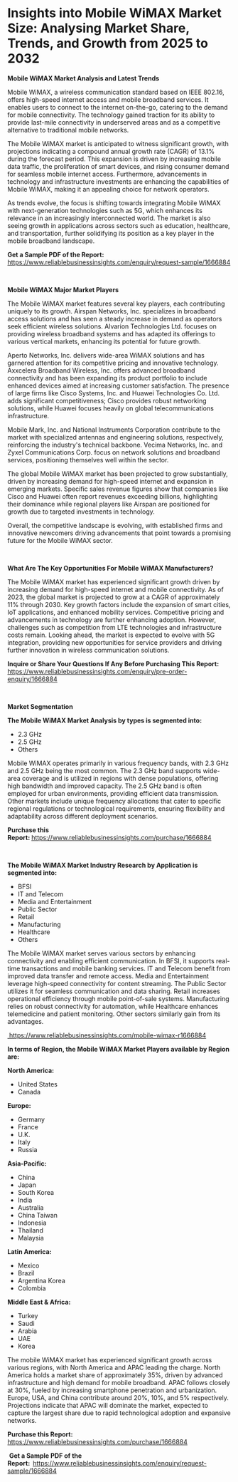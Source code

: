 <p><h1>Insights into Mobile WiMAX Market Size: Analysing Market Share, Trends, and Growth from 2025 to 2032</h1></p><p><strong>Mobile WiMAX Market Analysis and Latest Trends</strong></p>
<p><p>Mobile WiMAX, a wireless communication standard based on IEEE 802.16, offers high-speed internet access and mobile broadband services. It enables users to connect to the internet on-the-go, catering to the demand for mobile connectivity. The technology gained traction for its ability to provide last-mile connectivity in underserved areas and as a competitive alternative to traditional mobile networks.</p><p>The Mobile WiMAX market is anticipated to witness significant growth, with projections indicating a compound annual growth rate (CAGR) of 13.1% during the forecast period. This expansion is driven by increasing mobile data traffic, the proliferation of smart devices, and rising consumer demand for seamless mobile internet access. Furthermore, advancements in technology and infrastructure investments are enhancing the capabilities of Mobile WiMAX, making it an appealing choice for network operators.</p><p>As trends evolve, the focus is shifting towards integrating Mobile WiMAX with next-generation technologies such as 5G, which enhances its relevance in an increasingly interconnected world. The market is also seeing growth in applications across sectors such as education, healthcare, and transportation, further solidifying its position as a key player in the mobile broadband landscape.</p></p>
<p><strong>Get a Sample PDF of the Report:&nbsp;</strong> <a href="https://www.reliablebusinessinsights.com/enquiry/request-sample/1666884?utm_campaign=3558&utm_medium=2&utm_source=Github&utm_content=ia&utm_term=16042025&utm_id=mobile-wimax">https://www.reliablebusinessinsights.com/enquiry/request-sample/1666884</a></p>
<p>&nbsp;</p>
<p><strong>Mobile WiMAX Major Market Players</strong></p>
<p><p>The Mobile WiMAX market features several key players, each contributing uniquely to its growth. Airspan Networks, Inc. specializes in broadband access solutions and has seen a steady increase in demand as operators seek efficient wireless solutions. Alvarion Technologies Ltd. focuses on providing wireless broadband systems and has adapted its offerings to various vertical markets, enhancing its potential for future growth.</p><p>Aperto Networks, Inc. delivers wide-area WiMAX solutions and has garnered attention for its competitive pricing and innovative technology. Axxcelera Broadband Wireless, Inc. offers advanced broadband connectivity and has been expanding its product portfolio to include enhanced devices aimed at increasing customer satisfaction. The presence of large firms like Cisco Systems, Inc. and Huawei Technologies Co. Ltd. adds significant competitiveness; Cisco provides robust networking solutions, while Huawei focuses heavily on global telecommunications infrastructure.</p><p>Mobile Mark, Inc. and National Instruments Corporation contribute to the market with specialized antennas and engineering solutions, respectively, reinforcing the industry's technical backbone. Vecima Networks, Inc. and Zyxel Communications Corp. focus on network solutions and broadband services, positioning themselves well within the sector.</p><p>The global Mobile WiMAX market has been projected to grow substantially, driven by increasing demand for high-speed internet and expansion in emerging markets. Specific sales revenue figures show that companies like Cisco and Huawei often report revenues exceeding billions, highlighting their dominance while regional players like Airspan are positioned for growth due to targeted investments in technology.</p><p>Overall, the competitive landscape is evolving, with established firms and innovative newcomers driving advancements that point towards a promising future for the Mobile WiMAX sector.</p></p>
<p>&nbsp;</p>
<p><strong>What Are The Key Opportunities For Mobile WiMAX Manufacturers?</strong></p>
<p><p>The Mobile WiMAX market has experienced significant growth driven by increasing demand for high-speed internet and mobile connectivity. As of 2023, the global market is projected to grow at a CAGR of approximately 11% through 2030. Key growth factors include the expansion of smart cities, IoT applications, and enhanced mobility services. Competitive pricing and advancements in technology are further enhancing adoption. However, challenges such as competition from LTE technologies and infrastructure costs remain. Looking ahead, the market is expected to evolve with 5G integration, providing new opportunities for service providers and driving further innovation in wireless communication solutions.</p></p>
<p><strong>Inquire or Share Your Questions If Any Before Purchasing This Report:</strong> <a href="https://www.reliablebusinessinsights.com/enquiry/pre-order-enquiry/1666884?utm_campaign=3558&utm_medium=2&utm_source=Github&utm_content=ia&utm_term=16042025&utm_id=mobile-wimax">https://www.reliablebusinessinsights.com/enquiry/pre-order-enquiry/1666884</a></p>
<p>&nbsp;</p>
<p><strong>Market Segmentation</strong></p>
<p><strong>The Mobile WiMAX Market Analysis by types is segmented into:</strong></p>
<p><ul><li>2.3 GHz</li><li>2.5 GHz</li><li>Others</li></ul></p>
<p><p>Mobile WiMAX operates primarily in various frequency bands, with 2.3 GHz and 2.5 GHz being the most common. The 2.3 GHz band supports wide-area coverage and is utilized in regions with dense populations, offering high bandwidth and improved capacity. The 2.5 GHz band is often employed for urban environments, providing efficient data transmission. Other markets include unique frequency allocations that cater to specific regional regulations or technological requirements, ensuring flexibility and adaptability across different deployment scenarios.</p></p>
<p><strong>Purchase this Report:&nbsp;</strong><a href="https://www.reliablebusinessinsights.com/purchase/1666884?utm_campaign=3558&utm_medium=2&utm_source=Github&utm_content=ia&utm_term=16042025&utm_id=mobile-wimax">https://www.reliablebusinessinsights.com/purchase/1666884</a></p>
<p>&nbsp;</p>
<p><strong>The Mobile WiMAX Market Industry Research by Application is segmented into:</strong></p>
<p><ul><li>BFSI</li><li>IT and Telecom</li><li>Media and Entertainment</li><li>Public Sector</li><li>Retail</li><li>Manufacturing</li><li>Healthcare</li><li>Others</li></ul></p>
<p><p>The Mobile WiMAX market serves various sectors by enhancing connectivity and enabling efficient communication. In BFSI, it supports real-time transactions and mobile banking services. IT and Telecom benefit from improved data transfer and remote access. Media and Entertainment leverage high-speed connectivity for content streaming. The Public Sector utilizes it for seamless communication and data sharing. Retail increases operational efficiency through mobile point-of-sale systems. Manufacturing relies on robust connectivity for automation, while Healthcare enhances telemedicine and patient monitoring. Other sectors similarly gain from its advantages.</p></p>
<p><a href="https://www.reliablebusinessinsights.com/mobile-wimax-r1666884?utm_campaign=3558&utm_medium=2&utm_source=Github&utm_content=ia&utm_term=16042025&utm_id=mobile-wimax">&nbsp;https://www.reliablebusinessinsights.com/mobile-wimax-r1666884</a></p>
<p><strong>In terms of Region, the Mobile WiMAX Market Players available by Region are:</strong></p>
<p>
    <p> <strong> North America: </strong>
        <ul>
            <li>United States</li>
            <li>Canada</li>
        </ul>
        </p> 
    <p> <strong> Europe: </strong>
        <ul>
            <li>Germany</li>
            <li>France</li>
            <li>U.K.</li>
            <li>Italy</li>
            <li>Russia</li>
        </ul>
        </p> 
    <p> <strong> Asia-Pacific: </strong>
        <ul>
            <li>China</li>
            <li>Japan</li>
            <li>South Korea</li>
            <li>India</li>
            <li>Australia</li>
            <li>China Taiwan</li>
            <li>Indonesia</li>
            <li>Thailand</li>
            <li>Malaysia</li>
        </ul>
        </p> 
    <p> <strong> Latin America: </strong>
        <ul>
            <li>Mexico</li>
            <li>Brazil</li>
            <li>Argentina Korea</li>
            <li>Colombia</li>
        </ul>
        </p> 
    <p> <strong> Middle East & Africa: </strong>
        <ul>
            <li>Turkey</li>
            <li>Saudi</li>
            <li>Arabia</li>
            <li>UAE</li>
            <li>Korea</li>
        </ul>
    </p>
    </p>
<p><p>The mobile WiMAX market has experienced significant growth across various regions, with North America and APAC leading the charge. North America holds a market share of approximately 35%, driven by advanced infrastructure and high demand for mobile broadband. APAC follows closely at 30%, fueled by increasing smartphone penetration and urbanization. Europe, USA, and China contribute around 20%, 10%, and 5% respectively. Projections indicate that APAC will dominate the market, expected to capture the largest share due to rapid technological adoption and expansive networks.</p></p>
<p><strong>Purchase this Report: </strong><a href="https://www.reliablebusinessinsights.com/purchase/1666884?utm_campaign=3558&utm_medium=2&utm_source=Github&utm_content=ia&utm_term=16042025&utm_id=mobile-wimax">https://www.reliablebusinessinsights.com/purchase/1666884</a></p>
<p>&nbsp;<strong>Get a Sample PDF of the Report:&nbsp;&nbsp;</strong><a href="https://www.reliablebusinessinsights.com/enquiry/request-sample/1666884?utm_campaign=3558&utm_medium=2&utm_source=Github&utm_content=ia&utm_term=16042025&utm_id=mobile-wimax">https://www.reliablebusinessinsights.com/enquiry/request-sample/1666884</a></p>
<p><strong></strong></p>
<p><p></p><p></p><p></p></p>
